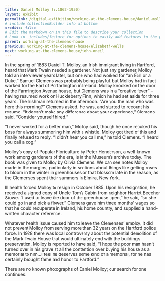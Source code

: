 ```yaml
---
title: Daniel Molloy (c.1862-1930)
layout: exhibit
permalink: /digital-exhibition/working-at-the-clemens-house/daniel-molloy.html
# include CollectionBuilder info at bottom
credits: false
# Edit the markdown on in this file to describe your collection
# Look in _includes/feature for options to easily add features to the page
parent: working-at-the-clemens-house
previous: working-at-the-clemens-house/elizabeth-wells
next: working-at-the-clemens-house/john-oneil
---
```


In the spring of 1883 Daniel T. Molloy, an Irish immigrant living in Hartford, heard that Mark Twain needed a gardener. Not just any gardener, Molloy told an interviewer years later, but one who had worked for “an Earl or a Duke.” Samuel Clemens was probably being playful, but Molloy had in fact worked for the Earl of Portarlington in Ireland. Molloy knocked on the door of the Farmington Avenue house, but Clemens was in a “creative fever” – having resumed work on Huckleberry Finn, which he had set aside for three years. The Irishman returned in the afternoon. “Are you the man who was here this morning?” Clemens asked. He was, and started to recount his resume. “It doesn’t make any difference about your experience,” Clemens said. “Consider yourself hired.”

“I never worked for a better man,” Molloy said, though he once rebuked his boss for always summoning him with a whistle. Molloy got tired of this and finally refused to reply. “I didn’t hear you call me,” he told Clemens. “I heard you call a dog.”

Molloy’s copy of Popular Floriculture by Peter Henderson, a well-known work among gardeners of the era, is in the Museum’s archive today. The book was given to Molloy by Olivia Clemens. We can see notes Molloy made in the margins, particularly in sections about things like getting roses to bloom in the winter in greenhouses or that blossom late in the season, as the Clemenses spent their summers in Elmira, New York.

Ill health forced Molloy to resign in October 1885. Upon his resignation, he received a signed copy of Uncle Tom’s Cabin from neighbor Harriet Beecher Stowe. “I used to leave the door of the greenhouse open,” he said, “so she could go in and pick a flower.” Clemens gave him three months’ wages so that he could recuperate in Ireland, his home country, and supplied a hand-written character reference. 

Whatever health issue caused him to leave the Clemenses’ employ, it did not prevent Molloy from serving more than 32 years on the Hartford police force. In 1928 there was local controversy about the potential demolition of the Mark Twain House that would ultimately end with the building’s preservation. Molloy is reported to have said, “I hope the poor man hasn’t turned over in his grave at all the contention over buying his house as a memorial to him…I feel he deserves some kind of a memorial, for he has certainly brought fame and honor to Hartford.” 

There are no known photographs of Daniel Molloy; our search for one continues.
